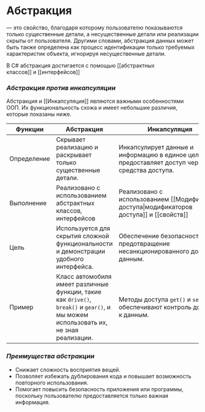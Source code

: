 # **Абстракция**
— это свойство, благодаря которому пользователю показываются только существенные детали, а несущественные детали или реализации скрыты от пользователя. Другими словами, абстракция данных может быть также определена как процесс идентификации только требуемых характеристик объекта, игнорируя несущественные детали. 

В C# абстракция достигается с помощью [[абстрактных классов]] и [[интерфейсов]]

### *Абстракция против инкапсуляции*

Абстракция и [[Инкапсуляция]] являются важными особенностями ООП. Их функциональность схожа и имеет небольшие различия, которые показаны ниже.

| Функции     | Абстракция                                                                                                                           | Инкапсуляция                                                                                    |
| ----------- | ------------------------------------------------------------------------------------------------------------------------------------ | ----------------------------------------------------------------------------------------------- |
| Определение | Скрывает реализацию и раскрывает только существенные детали.                                                                         | Инкапсулирует данные и информацию в единое целое и предоставляет доступ через средства доступа. |
| Выполнение  | Реализовано с использованием абстрактных классов, интерфейсов                                                                        | Реализовано с использованием [[Модификаторы доступа\|модификаторов доступа]] и [[свойств]]      |
| Цель        | Используется для скрытия сложной функциональности и демонстрации удобного интерфейса.                                                | Обеспечение безопасности и предотвращение несанкционированного доступа к данным.                |
| Пример      | Класс автомобиля имеет различные функции, такие как `drive()`, `break()` и `gear()`, и мы можем использовать их, не зная реализации. | Методы доступа `get()` и `set()` обеспечивают контроль доступа к данным.                        |

### *Преимущества абстракции*

- Снижает сложность восприятия вещей.
- Позволяет избежать дублирования кода и повышает возможность повторного использования.
- Помогает повысить безопасность приложения или программы, поскольку пользователю предоставляется только важная информация.